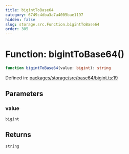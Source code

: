 ```yaml
---
title: bigintToBase64
category: 6749c4dba3a7a4005bae1197
hidden: false
slug: storage.src.Function.bigintToBase64
order: 305
---
```


# Function: bigintToBase64()

```ts
function bigintToBase64(value: bigint): string
```

Defined in: [packages/storage/src/base64/bigint.ts:19](https://github.com/zkcloudworker/minatokens-lib/blob/main/packages/storage/src/base64/bigint.ts#L19)

## Parameters

### value

`bigint`

## Returns

`string`
